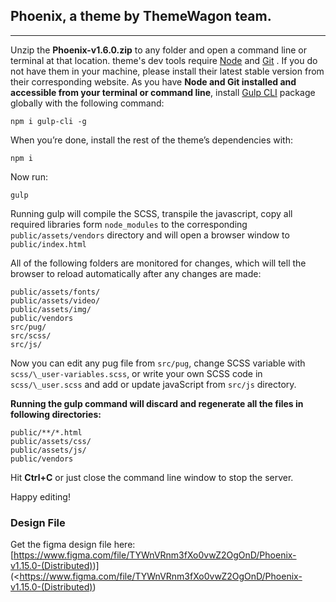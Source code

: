 ## Phoenix, a theme by ThemeWagon team.

---

Unzip the **Phoenix-v1.6.0.zip** to any folder and open a command line or terminal at that location. theme's dev tools require [Node](https://nodejs.org/en/) and [Git](https://git-scm.com/) . If you do not have them in your machine, please install their latest stable version from their corresponding website. As you have **Node and Git installed and accessible from your terminal or command line**, install [Gulp CLI](https://gulpjs.com/) package globally with the following command:

```
npm i gulp-cli -g
```

When you’re done, install the rest of the theme’s dependencies with:

```
npm i
```

Now run:

```
gulp
```

Running gulp will compile the SCSS, transpile the javascript, copy all required libraries form `node_modules`
to the corresponding `public/assets/vendors` directory and will open a browser window to `public/index.html`

All of the following folders are monitored for changes, which will tell the browser to reload automatically after any changes are made:

```
public/assets/fonts/
public/assets/video/
public/assets/img/
public/vendors
src/pug/
src/scss/
src/js/
```

Now you can edit any pug file from `src/pug`, change SCSS variable with `scss/\_user-variables.scss`, or write your own SCSS code in `scss/\_user.scss` and add or update javaScript from `src/js` directory.

**Running the gulp command will discard and regenerate all the files in following directories:**

```
public/**/*.html
public/assets/css/
public/assets/js/
public/vendors
```

Hit **Ctrl+C** or just close the command line window to stop the server.

Happy editing!

### Design File

Get the figma design file here:
[https://www.figma.com/file/TYWnVRnm3fXo0vwZ2OgOnD/Phoenix-v1.15.0-(Distributed))](<https://www.figma.com/file/TYWnVRnm3fXo0vwZ2OgOnD/Phoenix-v1.15.0-(Distributed))
